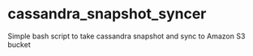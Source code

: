 # cassandra_snapshot_syncer
Simple bash script to take cassandra snapshot and sync to Amazon S3 bucket
